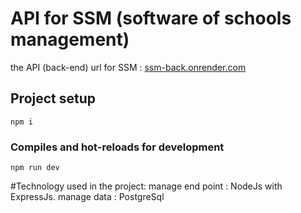 # API for SSM (software of schools management)

the API (back-end) url for SSM : [ssm-back.onrender.com](https://ssm-back.onrender.com)

## Project setup
```
npm i
```

### Compiles and hot-reloads for development
```
npm run dev
```

#Technology used in the project:
 manage end point : NodeJs with ExpressJs.
 manage data : PostgreSql
